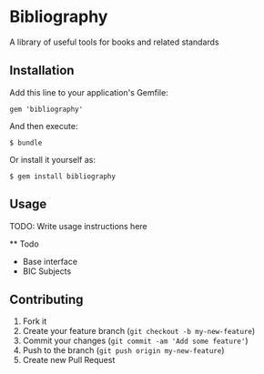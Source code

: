 # Bibliography

A library of useful tools for books and related standards

## Installation

Add this line to your application's Gemfile:

    gem 'bibliography'

And then execute:

    $ bundle

Or install it yourself as:

    $ gem install bibliography

## Usage

TODO: Write usage instructions here

** Todo

* Base interface
* BIC Subjects

## Contributing

1. Fork it
2. Create your feature branch (`git checkout -b my-new-feature`)
3. Commit your changes (`git commit -am 'Add some feature'`)
4. Push to the branch (`git push origin my-new-feature`)
5. Create new Pull Request
